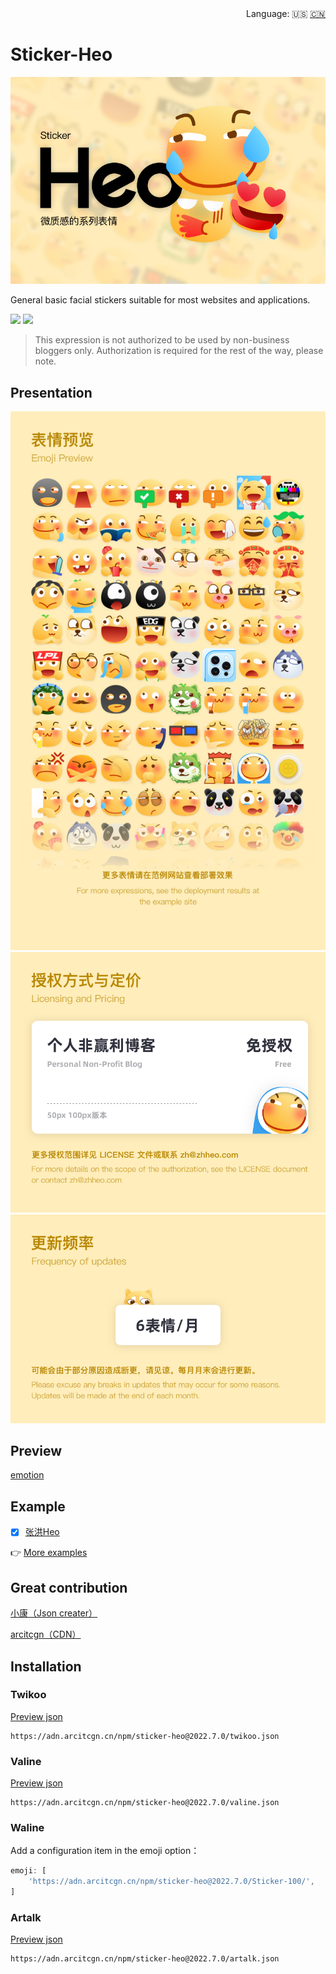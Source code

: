 <div align="right">
  Language:
  🇺🇸
  <a title="Chinese" href="/README_CN.md">🇨🇳</a>
</div>

# Sticker-Heo

![](/img/v1/%E5%B0%81%E9%9D%A2.png)

General basic facial stickers suitable for most websites and applications.

[![](https://img.shields.io/npm/v/sticker-heo)](https://www.npmjs.com/package/sticker-heo)
[![](https://img.shields.io/github/v/release/zhheo/sticker-heo)](https://github.com/zhheo/Sticker-Heo/releases)

> This expression is not authorized to be used by non-business bloggers only. Authorization is required for the rest of the way, please note.

## Presentation

![](/img/v1/%E8%A1%A8%E6%83%85%E9%A2%84%E8%A7%88.png)
![](/img/v1/%E6%8E%88%E6%9D%83%E6%96%B9%E5%BC%8F%E4%B8%8E%E5%AE%9A%E4%BB%B7.png)
![](/img/v1/%E6%9B%B4%E6%96%B0%E9%A2%91%E7%8E%87.png)

## Preview

[emotion](https://emotion.xiaokang.me/#/emotion/Heo-100)

## Example

- [x] [张洪Heo](https://blog.zhheo.com/)

👉 [More examples](https://github.com/zhheo/Sticker-Heo/issues/15)

## Great contribution

[小康（Json creater）](https://www.antmoe.com/)

[arcitcgn（CDN）](https://arcitcgn.cn/171.html)

## Installation

### Twikoo

[Preview json](/twikoo.json)

```
https://adn.arcitcgn.cn/npm/sticker-heo@2022.7.0/twikoo.json
```

### Valine

[Preview json](/valine.json)

```
https://adn.arcitcgn.cn/npm/sticker-heo@2022.7.0/valine.json
```

### Waline

Add a configuration item in the emoji option：

```js
emoji: [
    'https://adn.arcitcgn.cn/npm/sticker-heo@2022.7.0/Sticker-100/',
]
```

### Artalk

[Preview json](/artalk.json)

```
https://adn.arcitcgn.cn/npm/sticker-heo@2022.7.0/artalk.json
```